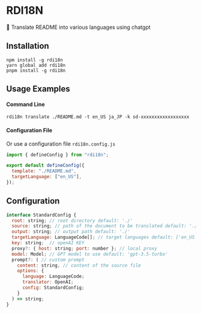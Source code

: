 # RDI18N

🎉 Translate README into various languages using chatgpt

## Installation
```shell
npm install -g rdi18n
yarn global add rdi18n
pnpm install -g rdi18n
```
## Usage Examples

#### Command Line
```shell
rdi18n translate ./README.md -t en_US ja_JP -k sd-xxxxxxxxxxxxxxxxxx
```
#### Configuration File
Or use a configuration file `rdi18n.config.js`
```javascript
import { defineConfig } from "rdi18n";

export default defineConfig({
  template: "./README.md",
  targetLanguage: ["en_US"],
});
```

## Configuration
```javascript
interface StandardConfig {
  root: string; // root directory default: './'
  source: string; // path of the document to be translated default: './README.md'
  output: string; // output path default: './'
  targetLanguage: LanguageCode[]; // target languages default: ['en_US']
  key: string;  // openAI KEY
  proxy?: { host: string; port: number }; // local proxy
  model: Model; // GPT model to use default: 'gpt-3.5-turbo'
  prompt?: ( // custom prompt
    content: string, // content of the source file
    options: {
      language: LanguageCode;
      translator: OpenAI;
      config: StandardConfig;
    }
  ) => string;
}
```